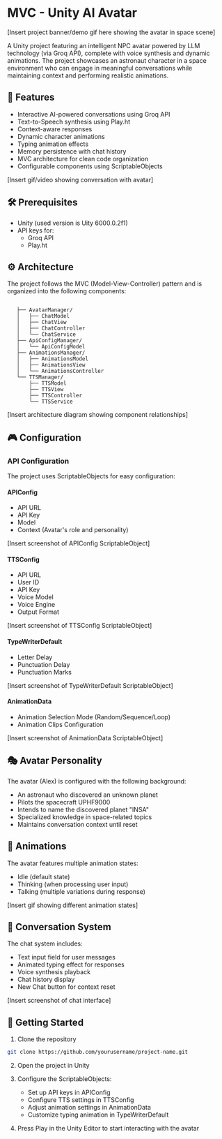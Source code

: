 # MVC - Unity AI Avatar

[Insert project banner/demo gif here showing the avatar in space scene]

A Unity project featuring an intelligent NPC avatar powered by LLM technology (via Groq API), complete with voice synthesis and dynamic animations. The project showcases an astronaut character in a space environment who can engage in meaningful conversations while maintaining context and performing realistic animations.

## 🚀 Features

- Interactive AI-powered conversations using Groq API
- Text-to-Speech synthesis using Play.ht
- Context-aware responses
- Dynamic character animations
- Typing animation effects
- Memory persistence with chat history
- MVC architecture for clean code organization
- Configurable components using ScriptableObjects

[Insert gif/video showing conversation with avatar]

## 🛠 Prerequisites

- Unity (used version is Uity 6000.0.2f1)
- API keys for:
  - Groq API
  - Play.ht

## ⚙️ Architecture

The project follows the MVC (Model-View-Controller) pattern and is organized into the following components:

```

   ├── AvatarManager/
   │   ├── ChatModel
   │   ├── ChatView
   │   ├── ChatController
   │   └── ChatService
   ├── ApiConfigManager/
   │   └── ApiConfigModel
   ├── AnimationsManager/
   │   ├── AnimationsModel
   │   ├── AnimationsView
   │   └── AnimationsController
   └── TTSManager/
       ├── TTSModel
       ├── TTSView
       ├── TTSController
       └── TTSService
```

[Insert architecture diagram showing component relationships]

## 🎮 Configuration

### API Configuration
The project uses ScriptableObjects for easy configuration:

#### APIConfig
- API URL
- API Key
- Model
- Context (Avatar's role and personality)

[Insert screenshot of APIConfig ScriptableObject]

#### TTSConfig
- API URL
- User ID
- API Key
- Voice Model
- Voice Engine
- Output Format

[Insert screenshot of TTSConfig ScriptableObject]

#### TypeWriterDefault
- Letter Delay
- Punctuation Delay
- Punctuation Marks

[Insert screenshot of TypeWriterDefault ScriptableObject]

#### AnimationData
- Animation Selection Mode (Random/Sequence/Loop)
- Animation Clips Configuration

[Insert screenshot of AnimationData ScriptableObject]

## 🎭 Avatar Personality

The avatar (Alex) is configured with the following background:
- An astronaut who discovered an unknown planet
- Pilots the spacecraft UPHF9000
- Intends to name the discovered planet "INSA"
- Specialized knowledge in space-related topics
- Maintains conversation context until reset

## 🎨 Animations

The avatar features multiple animation states:
- Idle (default state)
- Thinking (when processing user input)
- Talking (multiple variations during response)

[Insert gif showing different animation states]

## 💬 Conversation System

The chat system includes:
- Text input field for user messages
- Animated typing effect for responses
- Voice synthesis playback
- Chat history display
- New Chat button for context reset

[Insert screenshot of chat interface]

## 🚀 Getting Started

1. Clone the repository
```bash
git clone https://github.com/yourusername/project-name.git
```

2. Open the project in Unity

3. Configure the ScriptableObjects:
   - Set up API keys in APIConfig
   - Configure TTS settings in TTSConfig
   - Adjust animation settings in AnimationData
   - Customize typing animation in TypeWriterDefault

4. Press Play in the Unity Editor to start interacting with the avatar
